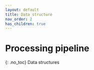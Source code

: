 ```yaml
---
layout: default
title: Data structure
nav_order: 2
has_children: true
---
```

# Processing pipeline
{: .no_toc}
Data structures
